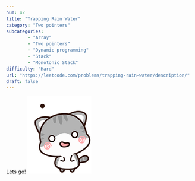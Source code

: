 ```yaml
---
num: 42
title: "Trapping Rain Water"
category: "Two pointers"
subcategories: 
        - "Array"
        - "Two pointers"
        - "Dynamic programming"
        - "Stack"
        - "Monotonic Stack"
difficulty: "Hard"
url: "https://leetcode.com/problems/trapping-rain-water/description/"
draft: false
---
```


Lets go!
![Sorry](cat-cute.gif)
